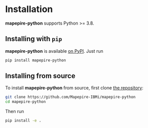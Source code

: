 Installation
============

**mapepire-python** supports Python >= 3.8.

## Installing with `pip`

**mapepire-python** is available [on PyPI](https://pypi.org/project/mapepire-python/). Just run

```bash
pip install mapepire-python
```

## Installing from source

To install **mapepire-python** from source, first clone [the repository](https://github.com/Mapepire-IBMi/mapepire-python):

```bash
git clone https://github.com/Mapepire-IBMi/mapepire-python
cd mapepire-python
```

Then run

```bash
pip install -e .
```
